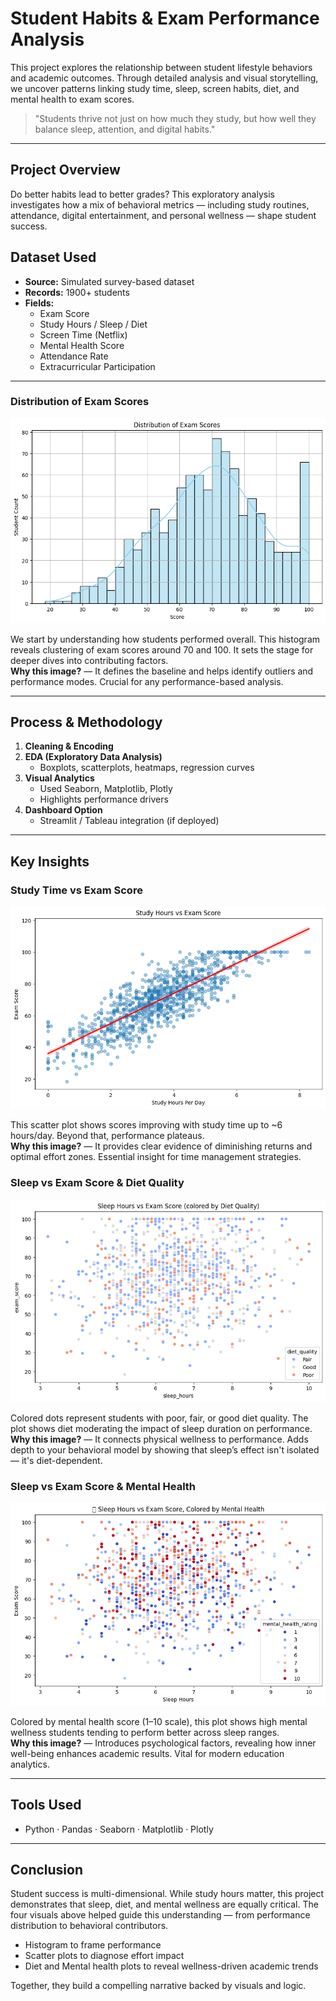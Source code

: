 #  Student Habits & Exam Performance Analysis

This project explores the relationship between student lifestyle behaviors and academic outcomes. Through detailed analysis and visual storytelling, we uncover patterns linking study time, sleep, screen habits, diet, and mental health to exam scores.

> "Students thrive not just on how much they study, but how well they balance sleep, attention, and digital habits."

---

##  Project Overview

Do better habits lead to better grades? This exploratory analysis investigates how a mix of behavioral metrics — including study routines, attendance, digital entertainment, and personal wellness — shape student success.

##  Dataset Used

- **Source:** Simulated survey-based dataset  
- **Records:** 1900+ students  
- **Fields:**  
  - Exam Score  
  - Study Hours / Sleep / Diet  
  - Screen Time (Netflix)  
  - Mental Health Score  
  - Attendance Rate  
  - Extracurricular Participation

---

###  Distribution of Exam Scores  
![image alt](https://github.com/gumparlapatinavyasri/CodeAlpha_DataVisualization/blob/4d770e985eb53dc9972ae2fb7d763d928a7464c1/1.png)

We start by understanding how students performed overall. This histogram reveals clustering of exam scores around 70 and 100. It sets the stage for deeper dives into contributing factors.  
**Why this image?** — It defines the baseline and helps identify outliers and performance modes. Crucial for any performance-based analysis.


---

##  Process & Methodology

1. **Cleaning & Encoding**  
2. **EDA (Exploratory Data Analysis)**  
   - Boxplots, scatterplots, heatmaps, regression curves  
3. **Visual Analytics**  
   - Used Seaborn, Matplotlib, Plotly  
   - Highlights performance drivers
4. **Dashboard Option**  
   - Streamlit / Tableau integration (if deployed)

---

##  Key Insights

###  Study Time vs Exam Score  
![image alt](https://github.com/gumparlapatinavyasri/CodeAlpha_DataVisualization/blob/77b1e7b799b81ee1ca272a0f0820c4a63a9e19d5/2.png)


This scatter plot shows scores improving with study time up to ~6 hours/day. Beyond that, performance plateaus.  
**Why this image?** — It provides clear evidence of diminishing returns and optimal effort zones. Essential insight for time management strategies.

###  Sleep vs Exam Score & Diet Quality  
![image alt](https://github.com/gumparlapatinavyasri/CodeAlpha_DataVisualization/blob/fa9a874092dfa2761d46a3f3b6faee79f67c200b/3.png)

Colored dots represent students with poor, fair, or good diet quality. The plot shows diet moderating the impact of sleep duration on performance.  
**Why this image?** — It connects physical wellness to performance. Adds depth to your behavioral model by showing that sleep’s effect isn't isolated — it's diet-dependent.

###  Sleep vs Exam Score & Mental Health  
![image alt](https://github.com/gumparlapatinavyasri/CodeAlpha_DataVisualization/blob/889063521a74f96254d82f33826cfd9025c8e61e/4.png)


Colored by mental health score (1–10 scale), this plot shows high mental wellness students tending to perform better across sleep ranges.  
**Why this image?** — Introduces psychological factors, revealing how inner well-being enhances academic results. Vital for modern education analytics.

---
##  Tools Used

- Python
  · Pandas
  · Seaborn
  · Matplotlib
  · Plotly  

---
##  Conclusion

Student success is multi-dimensional. While study hours matter, this project demonstrates that sleep, diet, and mental wellness are equally critical. The four visuals above helped guide this understanding — from performance distribution to behavioral contributors.

-  Histogram to frame performance  
-  Scatter plots to diagnose effort impact  
- Diet and  Mental health plots to reveal wellness-driven academic trends  

Together, they build a compelling narrative backed by visuals and logic.



